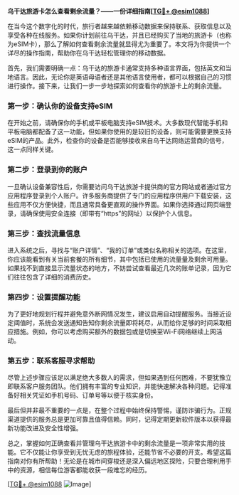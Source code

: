 **乌干达旅游卡怎么查看剩余流量？——一份详细指南[[TG💪+ @esim1088](https://t.me/s/esim1088)]**

在当今这个数字化的时代，旅行者越来越依赖移动数据来保持联系、获取信息以及享受各种在线服务。如果你计划前往乌干达，并且已经购买了当地的旅游卡（也称为eSIM卡），那么了解如何查看剩余流量就显得尤为重要了。本文将为你提供一个详尽的操作指南，帮助你在乌干达轻松管理你的移动数据。

首先，我们需要明确一点：乌干达的旅游卡通常支持多种语言界面，包括英文和当地语言。因此，无论你是英语母语者还是其他语言使用者，都可以根据自己的习惯进行操作。接下来，让我们一步一步地探索如何查看你的旅游卡上的剩余流量。

### 第一步：确认你的设备支持eSIM

在开始之前，请确保你的手机或平板电脑支持eSIM技术。大多数现代智能手机和平板电脑都配备了这一功能，但如果你使用的是较旧的设备，则可能需要更换支持eSIM的产品。此外，检查你的设备是否能够接收来自乌干达网络运营商的信号，这一点同样关键。

### 第二步：登录到你的账户

一旦确认设备兼容性后，你需要访问乌干达旅游卡提供商的官方网站或者通过官方应用程序登录到个人账户。许多服务商提供了专门的应用程序供用户下载安装，这些应用不仅方便快捷，而且通常具备更直观的操作界面。如果你选择通过网页端登录，请确保使用安全连接（即带有“https”的网址）以保护个人信息。

### 第三步：查找流量信息

进入系统之后，寻找与“账户详情”、“我的订单”或类似名称相关的选项。在这里，你应该能看到有关当前套餐的所有细节，其中包括已使用的流量量及剩余可用量。如果找不到直接显示流量状态的地方，不妨尝试查看最近几次的账单记录，因为它们往往包含了详细的消费历史。

### 第四步：设置提醒功能

为了更好地规划行程并避免意外断网情况发生，建议启用自动提醒服务。当接近设定阈值时，系统会发送通知告知你剩余流量即将耗尽，从而给你足够的时间采取相应措施。例如，你可以考虑购买额外的数据包或是切换至Wi-Fi网络继续上网活动。

### 第五步：联系客服寻求帮助

尽管上述步骤应该足以满足绝大多数人的需求，但如果遇到任何困难，不要犹豫立即联系客户服务团队。他们拥有丰富的专业知识，并能快速解决各种问题。记得准备好相关凭证如手机号码、订单号等以便于核实身份。

最后但并非最不重要的一点是，在整个过程中始终保持警惕，谨防诈骗行为。正规渠道提供的服务总是更加可靠且值得信赖。同时，记得定期更新软件版本以获得最新功能改进及安全性增强。

总之，掌握如何正确查看并管理乌干达旅游卡中的剩余流量是一项非常实用的技能。它不仅能让你享受到无忧无虑的旅程体验，还能节省不必要的开支。希望这篇指南对你有所帮助！无论是在城市间穿梭还是深入偏远地区探险，只要合理利用手中的资源，相信每位游客都能收获一段难忘的经历。

[[TG💪+ @esim1088](https://t.me/s/esim1088) ![Image](https://i.postimg.cc/4NQfJmqS/Snipaste-2025-05-13-00-14-12.png)]
